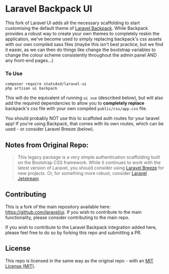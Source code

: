 # Laravel Backpack UI

This fork of Laravel UI adds all the necessary scaffolding to start customising the default theme of [Laravel Backpack](https://github.com/Laravel-Backpack/CRUD). While Backpack provides a robust way to create your own themes to completely reskin the application, we've become used to simply replacing backpack's css assets with our own compiled sass files (maybe this isn't best practice, but we find it easier, as we can then do things like change the bootstrap variables to change the colour scheme consistently throughout the admin panel AND any front-end pages...)

### To Use

```
composer require stats4sd/laravel-ui
php artisan ui backpack
```

This will do the equivalent of running `ui vue` (described below), but will also add the required dependancies to allow you to **completely replace** backpack's css file with your own compiled `public/css/app.css` file. 

You should probably NOT use this to scaffoled auth routes for your laravel app! If you're using Backpack, that comes with its own routes, which can be used - or consider Laravel Breeze (below). 

## Notes from Original Repo:

> This legacy package is a very simple authentication scaffolding built on the Bootstrap CSS framework. While it continues to work with the latest version of Laravel, you should consider using [Laravel Breeze](https://github.com/laravel/breeze) for new projects. Or, for something more robust, consider [Laravel Jetstream](https://github.com/laravel/jetstream).

## Contributing

This is a fork of the main repository available here: https://github.com/laravel/ui. If you wish to contribute to the main functionality, please consider contributing to the main repo.

If you wish to contribute to the Laravel Backpack integration added here, please feel free to do so by forking this repo and submitting a PR.

## License

This repo is licensed in the same way as the original repo - with an [MIT License (MIT)](LICENCE.md). 
